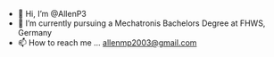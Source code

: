 - 👋 Hi, I’m @AllenP3
- 🌱 I’m currently pursuing a Mechatronis Bachelors Degree at FHWS, Germany
- 📫 How to reach me ... allenmp2003@gmail.com

<!---
AllenP3/AllenP3 is a ✨ special ✨ repository because its `README.md` (this file) appears on your GitHub profile.
You can click the Preview link to take a look at your changes.
--->
